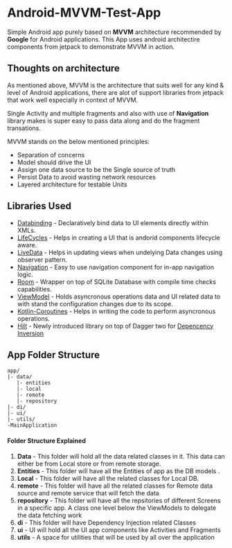 # Android-MVVM-Test-App

Simple Android app purely based on **MVVM** architecture recommended by **Google** for Android applications. 
This App uses android architectire components from jetpack to demonstrate MVVM in action.

## Thoughts on architecture

As mentioned above, MVVM is the architecture that suits well for any kind & level of Android applications, there are alot of support
libraries from jetpack that work well especially in context of MVVM.

Single Activity and multiple fragments and also with use of **Navigation** library makes is super easy to pass data along and do the fragment
transations. 

MVVM stands on the below mentioned principles:
* Separation of concerns
* Model should drive the UI
* Assign one data source to be the Single source of truth
* Persist Data to avoid wasting network resources
* Layered architecture for testable Units

## Libraries Used

* [Databinding](https://developer.android.com/topic/libraries/data-binding/) - Declaratively bind data to UI elements directly within XMLs.
* [LifeCycles](https://developer.android.com/topic/libraries/architecture/lifecycle) - Helps in creating a UI that is andorid components lifecycle aware.
* [LiveData](https://developer.android.com/topic/libraries/architecture/livedata) - Helps in updating views when undelying Data changes using observer pattern.
* [Navigation](https://developer.android.com/guide/navigation) - Easy to use navigation component for in-app navigation logic.
* [Room](https://developer.android.com/topic/libraries/architecture/room) - Wrapper on top of SQLite Database with compile time checks capabilities.
* [ViewModel](https://developer.android.com/topic/libraries/architecture/viewmodel) - Holds asyncronous operations data and UI related data to with stand the configuration changes due to its scope.
* [Kotlin-Coroutines](https://kotlinlang.org/docs/reference/coroutines-overview.html) - Helps in writing the code to perform asyncronous operations.
* [Hilt](https://developer.android.com/training/dependency-injection/hilt-android) - Newly introduced library on top of Dagger two for [Depencency Inversion](https://developer.android.com/training/dependency-injection)

## App Folder Structure

```
app/
|- data/
   |- entities
   |- local
   |- remote
   |- repository
|- di/
|- ui/
|- utils/
-MainApplication
```

#### Folder Structure Explained

1. **Data** - This folder will hold all the data related classes in it. This data can either be from Local store or from remote storage.
1. **Entities** - This folder will have all the Entities of app as the DB models .
1. **Local** - This folder will have all the related classes for Local DB.
1. **remote** - This folder will have all the related classes for Remote data source and remote service that will fetch the data
1. **repository** - This folder will have all the repsitories of different Screens in a specific app. A class one level below the ViewModels to delegate the data fetching work
1. **di** - This folder will have Dependency Injection related Classes
1. **ui** - UI will hold all the UI app components like Activities and Fragments
1. **utils** - A space for utilities that will be used by all over the application
